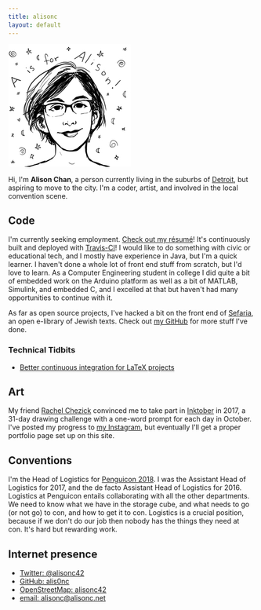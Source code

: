```yaml
---
title: alisonc
layout: default
---
```

![Portrait by Meghann Pardee](images/ACkmPPbw250.jpg)

Hi, I'm **Alison Chan**, a person currently living in the suburbs of [Detroit](https://en.wikipedia.org/wiki/Detroit), but aspiring to move to the city. I'm a coder, artist, and involved in the local convention scene.

## Code
I'm currently seeking employment. [Check out my résumé](/alisonc-resume/resume_full_pub.pdf)! It's continuously built and deployed with [Travis-CI](https://travis-ci.org/alis0nc/alisonc-resume)! I would like to do something with civic or educational tech, and I mostly have experience in Java, but I'm a quick learner. I haven't done a whole lot of front end stuff from scratch, but I'd 
love to learn.
As a Computer Engineering student in college I did quite a bit of embedded work on the Arduino platform as well as a bit of MATLAB, Simulink, and embedded C, and I excelled at that but haven't had many opportunities to continue with it.

As far as open source projects, I've hacked a bit on the front end of [Sefaria](https://github.com/sefaria/Sefaria-Project), an open e-library of Jewish texts. Check out [my GitHub](https://github.com/alis0nc) for more stuff I've done.

### Technical Tidbits
 * [Better continuous integration for LaTeX projects](better-continuous-integration-for-latex-projects.html)

## Art
My friend [Rachel Chezick](https://www.instagram.com/theanimator_/) convinced me to take part in [Inktober](http://www.inktober.com/) in 2017, a 31-day drawing challenge with a one-word prompt for each day in October. I've posted my progress to [my Instagram](https://www.instagram.com/passport.mid/), but eventually I'll get a proper portfolio page set up on this site.

## Conventions
I'm the Head of Logistics for [Penguicon 2018](https://2018.penguicon.org/). I was the Assistant Head of Logistics for 2017, and the de facto Assistant Head of Logistics for 2016. Logistics at Penguicon entails collaborating with all the other departments. We need to know what we have in the storage cube, and what needs to go (or not go) to con, and how to get it to con. Logistics is a crucial position, because if we don't do our job then nobody has the things they need at con. It's hard but rewarding work.

## Internet presence
 * [Twitter: @alisonc42](https://twitter.com/alisonc42)
 * [GitHub: alis0nc](https://github.com/alis0nc)
 * [OpenStreetMap: alisonc42](https://www.openstreetmap.org/user/alisonc42)
 * [email: alisonc@alisonc.net](mailto:alisonc@alisonc.net)

